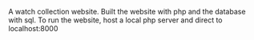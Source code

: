 A watch collection website. Built the website with php and the database with sql.
To run the website, host a local php server and direct to localhost:8000